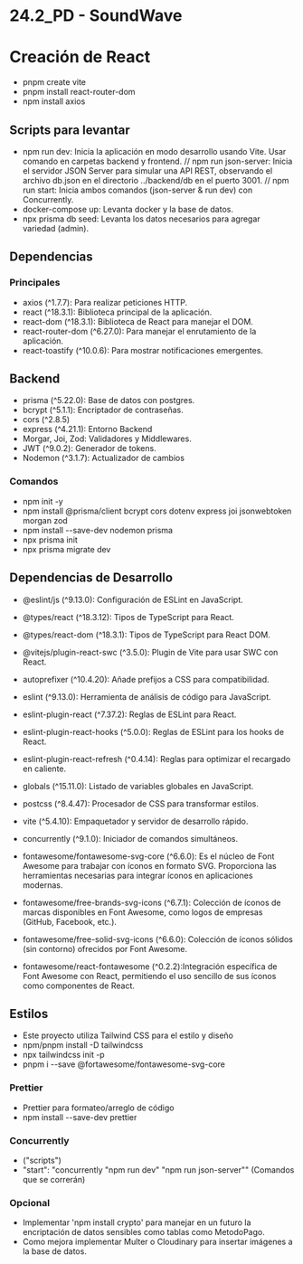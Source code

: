 # 24.2_PD - SoundWave

# Creación de React
- pnpm create vite
- pnpm install react-router-dom
- npm install axios

## Scripts para levantar
- npm run dev: Inicia la aplicación en modo desarrollo usando Vite. Usar comando en carpetas backend y frontend.
  // npm run json-server: Inicia el servidor JSON Server para simular una API REST, observando el archivo db.json en el directorio ../backend/db en el puerto 3001.
  // npm run start: Inicia ambos comandos (json-server & run dev) con Concurrently.
- docker-compose up: Levanta docker y la base de datos.
- npx prisma db seed: Levanta los datos necesarios para agregar variedad (admin).

## Dependencias 
### Principales
- axios (^1.7.7): Para realizar peticiones HTTP.
- react (^18.3.1): Biblioteca principal de la aplicación.
- react-dom (^18.3.1): Biblioteca de React para manejar el DOM.
- react-router-dom (^6.27.0): Para manejar el enrutamiento de la aplicación.
- react-toastify (^10.0.6): Para mostrar notificaciones emergentes.

## Backend
- prisma (^5.22.0): Base de datos con postgres.
- bcrypt (^5.1.1): Encriptador de contraseñas.
- cors (^2.8.5)
- express (^4.21.1): Entorno Backend
- Morgar, Joi, Zod: Validadores y Middlewares.
- JWT (^9.0.2): Generador de tokens.
- Nodemon (^3.1.7): Actualizador de cambios

### Comandos
- npm init -y
- npm install @prisma/client bcrypt cors dotenv express joi jsonwebtoken morgan zod
- npm install --save-dev nodemon prisma
- npx prisma init
- npx prisma migrate dev

## Dependencias de Desarrollo
- @eslint/js (^9.13.0): Configuración de ESLint en JavaScript.
- @types/react (^18.3.12): Tipos de TypeScript para React.
- @types/react-dom (^18.3.1): Tipos de TypeScript para React DOM.
- @vitejs/plugin-react-swc (^3.5.0): Plugin de Vite para usar SWC con React.
- autoprefixer (^10.4.20): Añade prefijos a CSS para compatibilidad.
- eslint (^9.13.0): Herramienta de análisis de código para JavaScript.
- eslint-plugin-react (^7.37.2): Reglas de ESLint para React.
- eslint-plugin-react-hooks (^5.0.0): Reglas de ESLint para los hooks de React.
- eslint-plugin-react-refresh (^0.4.14): Reglas para optimizar el recargado en caliente.
- globals (^15.11.0): Listado de variables globales en JavaScript.
- postcss (^8.4.47): Procesador de CSS para transformar estilos.
- vite (^5.4.10): Empaquetador y servidor de desarrollo rápido.
- concurrently (^9.1.0): Iniciador de comandos simultáneos.
  
- fontawesome/fontawesome-svg-core (^6.6.0): Es el núcleo de Font Awesome para trabajar con íconos en formato SVG. Proporciona las herramientas necesarias para integrar íconos en aplicaciones modernas.
- fontawesome/free-brands-svg-icons (^6.7.1): Colección de íconos de marcas disponibles en Font Awesome, como logos de empresas (GitHub, Facebook, etc.).
- fontawesome/free-solid-svg-icons (^6.6.0): Colección de íconos sólidos (sin contorno) ofrecidos por Font Awesome.
- fontawesome/react-fontawesome (^0.2.2):Integración específica de Font Awesome con React, permitiendo el uso sencillo de sus íconos como componentes de React.

## Estilos
- Este proyecto utiliza Tailwind CSS para el estilo y diseño
- npm/pnpm install -D tailwindcss
- npx tailwindcss init -p
- pnpm i --save @fortawesome/fontawesome-svg-core

### Prettier
- Prettier para formateo/arreglo de código
- npm install --save-dev prettier

### Concurrently
- ("scripts")
- "start": "concurrently \"npm run dev\" \"npm run json-server\"" (Comandos que se correrán)

### Opcional
- Implementar 'npm install crypto' para manejar en un futuro la encriptación de datos sensibles como tablas como MetodoPago.
- Como mejora implementar Multer o Cloudinary para insertar imágenes a la base de datos.

 

